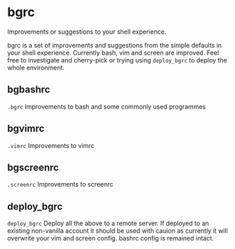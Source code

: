 # bgrc
Improvements or suggestions to your shell experience.

bgrc is a set of improvements and suggestions from the simple defaults in your shell experience. Currently bash, vim and screen are improved. Feel free to investigate and cherry-pick or trying using `deploy_bgrc` to deploy the whole environment.

## bgbashrc

`.bgrc`
Improvements to bash and some commonly used programmes

## bgvimrc

`.vimrc`
Improvements to vimrc

## bgscreenrc

`.screenrc`
Improvements to screenrc

## deploy_bgrc

`deploy_bgrc`
Deploy all the above to a remote server. If deployed to an existing non-vanilla account it should be used with cauion as currently it will overwrite your vim and screen config. bashrc config is remained intact.
